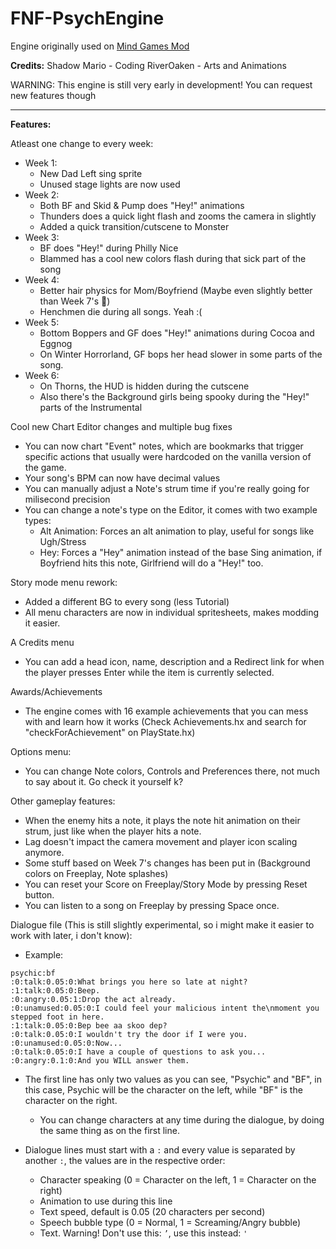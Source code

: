 # FNF-PsychEngine
Engine originally used on [Mind Games Mod](https://gamebanana.com/mods/301107)

**Credits:**
Shadow Mario - Coding
RiverOaken - Arts and Animations

WARNING: This engine is still very early in development! You can request new features though
_____________________________________

**Features:**

Atleast one change to every week:
* Week 1:
  * New Dad Left sing sprite 
  * Unused stage lights are now used
* Week 2:
  * Both BF and Skid & Pump does "Hey!" animations
  * Thunders does a quick light flash and zooms the camera in slightly
  * Added a quick transition/cutscene to Monster
* Week 3:
  * BF does "Hey!" during Philly Nice
  * Blammed has a cool new colors flash during that sick part of the song
* Week 4:
  * Better hair physics for Mom/Boyfriend (Maybe even slightly better than Week 7's :eyes:)
  * Henchmen die during all songs. Yeah :(
* Week 5:
  * Bottom Boppers and GF does "Hey!" animations during Cocoa and Eggnog
  * On Winter Horrorland, GF bops her head slower in some parts of the song.
* Week 6:
  * On Thorns, the HUD is hidden during the cutscene
  * Also there's the Background girls being spooky during the "Hey!" parts of the Instrumental

Cool new Chart Editor changes and multiple bug fixes
* You can now chart "Event" notes, which are bookmarks that trigger specific actions that usually were hardcoded on the vanilla version of the game.
* Your song's BPM can now have decimal values
* You can manually adjust a Note's strum time if you're really going for milisecond precision
* You can change a note's type on the Editor, it comes with two example types:
  * Alt Animation: Forces an alt animation to play, useful for songs like Ugh/Stress
  * Hey: Forces a "Hey" animation instead of the base Sing animation, if Boyfriend hits this note, Girlfriend will do a "Hey!" too.

Story mode menu rework:
* Added a different BG to every song (less Tutorial)
* All menu characters are now in individual spritesheets, makes modding it easier.

A Credits menu
* You can add a head icon, name, description and a Redirect link for when the player presses Enter while the item is currently selected.

Awards/Achievements
* The engine comes with 16 example achievements that you can mess with and learn how it works (Check Achievements.hx and search for "checkForAchievement" on PlayState.hx)

Options menu:
* You can change Note colors, Controls and Preferences there, not much to say about it. Go check it yourself k?

Other gameplay features:
* When the enemy hits a note, it plays the note hit animation on their strum, just like when the player hits a note.
* Lag doesn't impact the camera movement and player icon scaling anymore.
* Some stuff based on Week 7's changes has been put in (Background colors on Freeplay, Note splashes)
* You can reset your Score on Freeplay/Story Mode by pressing Reset button.
* You can listen to a song on Freeplay by pressing Space once.

Dialogue file (This is still slightly experimental, so i might make it easier to work with later, i don't know):
* Example:
```
psychic:bf
:0:talk:0.05:0:What brings you here so late at night?
:1:talk:0.05:0:Beep.
:0:angry:0.05:1:Drop the act already.
:0:unamused:0.05:0:I could feel your malicious intent the\nmoment you stepped foot in here.
:1:talk:0.05:0:Bep bee aa skoo dep?
:0:talk:0.05:0:I wouldn't try the door if I were you.
:0:unamused:0.05:0:Now...
:0:talk:0.05:0:I have a couple of questions to ask you...
:0:angry:0.1:0:And you WILL answer them.
```

* The first line has only two values as you can see, "Psychic" and "BF", in this case, Psychic will be the character on the left, while "BF" is the character on the right.
  * You can change characters at any time during the dialogue, by doing the same thing as on the first line.

* Dialogue lines must start with a `:` and every value is separated by another `:`, the values are in the respective order:
  * Character speaking (0 = Character on the left, 1 = Character on the right)
  * Animation to use during this line
  * Text speed, default is 0.05 (20 characters per second)
  * Speech bubble type (0 = Normal, 1 = Screaming/Angry bubble)
  * Text. Warning! Don't use this: `’`, use this instead: `'`
